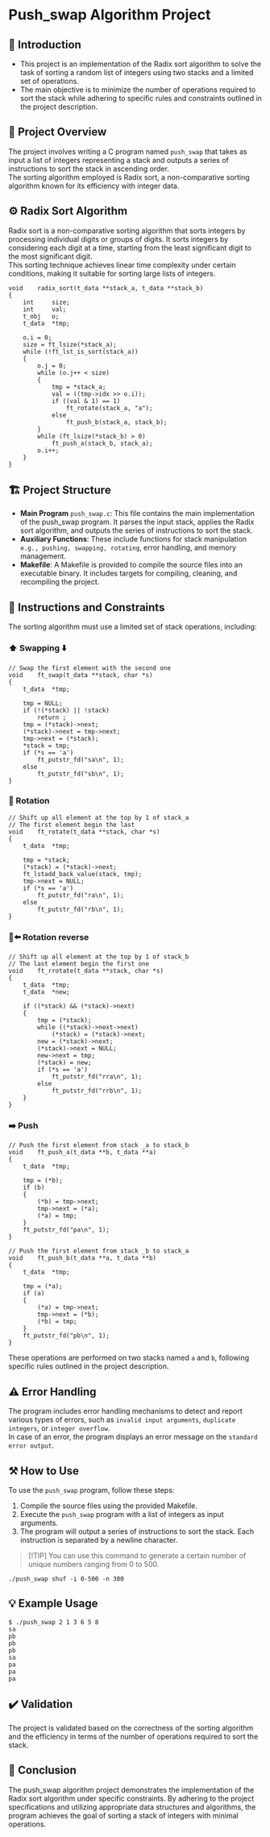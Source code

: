 # Push_swap Algorithm Project

## 📘 Introduction
- This project is an implementation of the Radix sort algorithm to solve the task of sorting a random list of integers using two stacks and a limited set of operations.
- The main objective is to minimize the number of operations required to sort the stack while adhering to specific rules and constraints outlined in the project description.

## 👀 Project Overview
The project involves writing a C program named ```push_swap``` that takes as input a list of integers representing a stack and outputs a series of instructions to sort the stack in ascending order.<br>
The sorting algorithm employed is Radix sort, a non-comparative sorting algorithm known for its efficiency with integer data.

## ⚙️ Radix Sort Algorithm
Radix sort is a non-comparative sorting algorithm that sorts integers by processing individual digits or groups of digits. 
It sorts integers by considering each digit at a time, starting from the least significant digit to the most significant digit.<br>
This sorting technique achieves linear time complexity under certain conditions, making it suitable for sorting large lists of integers.
```
void	radix_sort(t_data **stack_a, t_data **stack_b)
{
	int		size;
	int		val;
	t_obj	o;
	t_data	*tmp;

	o.i = 0;
	size = ft_lsize(*stack_a);
	while (!ft_lst_is_sort(stack_a))
	{
		o.j = 0;
		while (o.j++ < size)
		{
			tmp = *stack_a;
			val = ((tmp->idx >> o.i));
			if ((val & 1) == 1)
				ft_rotate(stack_a, "a");
			else
				ft_push_b(stack_a, stack_b);
		}
		while (ft_lsize(*stack_b) > 0)
			ft_push_a(stack_b, stack_a);
		o.i++;
	}
}
```
## 🏗️ Project Structure
- **Main Program** ``push_swap.c``: This file contains the main implementation of the push_swap program. It parses the input stack, applies the Radix sort algorithm, and outputs the series of instructions to sort the stack.
- **Auxiliary Functions**: These include functions for stack manipulation ``e.g., pushing, swapping, rotating``, error handling, and memory management.
- **Makefile**: A Makefile is provided to compile the source files into an executable binary. It includes targets for compiling, cleaning, and recompiling the project.

## 🚧 Instructions and Constraints
The sorting algorithm must use a limited set of stack operations, including:
### ⬆️ Swapping ⬇️ ###
```
// Swap the first element with the second one
void	ft_swap(t_data **stack, char *s)
{
	t_data	*tmp;

	tmp = NULL;
	if (!(*stack) || !stack)
		return ;
	tmp = (*stack)->next;
	(*stack)->next = tmp->next;
	tmp->next = (*stack);
	*stack = tmp;
	if (*s == 'a')
		ft_putstr_fd("sa\n", 1);
	else
		ft_putstr_fd("sb\n", 1);
}
```
### 🔄 Rotation ###
```
// Shift up all element at the top by 1 of stack_a
// The first element begin the last
void	ft_rotate(t_data **stack, char *s)
{
	t_data	*tmp;

	tmp = *stack;
	(*stack) = (*stack)->next;
	ft_lstadd_back_value(stack, tmp);
	tmp->next = NULL;
	if (*s == 'a')
		ft_putstr_fd("ra\n", 1);
	else
		ft_putstr_fd("rb\n", 1);
}
```

### 🔄⬅️ Rotation reverse ###
```
// Shift up all element at the top by 1 of stack_b
// The last element begin the first one
void	ft_rrotate(t_data **stack, char *s)
{
	t_data	*tmp;
	t_data	*new;

	if ((*stack) && (*stack)->next)
	{
		tmp = (*stack);
		while ((*stack)->next->next)
			(*stack) = (*stack)->next;
		new = (*stack)->next;
		(*stack)->next = NULL;
		new->next = tmp;
		(*stack) = new;
		if (*s == 'a')
			ft_putstr_fd("rra\n", 1);
		else
			ft_putstr_fd("rrb\n", 1);
	}
}
```

### ➡️ Push ###
```
// Push the first element from stack _a to stack_b
void	ft_push_a(t_data **b, t_data **a)
{
	t_data	*tmp;

	tmp = (*b);
	if (b)
	{
		(*b) = tmp->next;
		tmp->next = (*a);
		(*a) = tmp;
	}
	ft_putstr_fd("pa\n", 1);
}

// Push the first element from stack _b to stack_a
void	ft_push_b(t_data **a, t_data **b)
{
	t_data	*tmp;

	tmp = (*a);
	if (a)
	{
		(*a) = tmp->next;
		tmp->next = (*b);
		(*b) = tmp;
	}
	ft_putstr_fd("pb\n", 1);
}
```

These operations are performed on two stacks named ``a`` and ``b``, following specific rules outlined in the project description.

## ⚠️ Error Handling ## 
The program includes error handling mechanisms to detect and report various types of errors, such as ``invalid input arguments``, ``duplicate integers``, or ``integer overflow``. <br>
In case of an error, the program displays an error message on the ``standard error output``.

## ⚒️ How to Use ##
To use the ``push_swap`` program, follow these steps:
1. Compile the source files using the provided Makefile.
2. Execute the ``push_swap`` program with a list of integers as input arguments.
3. The program will output a series of instructions to sort the stack. Each instruction is separated by a newline character.

>  [!TIP]
> You can use this command to generate a certain number of unique numbers ranging from 0 to 500.<br>
```
./push_swap shuf -i 0-500 -n 300
```

## 💡 Example Usage ##

```
$ ./push_swap 2 1 3 6 5 8
sa
pb
pb
pb
sa
pa
pa
pa
```

## ✔️ Validation ##
The project is validated based on the correctness of the sorting algorithm and the efficiency in terms of the number of operations required to sort the stack.

## 🏁 Conclusion ##
The push_swap algorithm project demonstrates the implementation of the Radix sort algorithm under specific constraints. By adhering to the project specifications and utilizing appropriate data structures and algorithms, the program achieves the goal of sorting a stack of integers with minimal operations.
